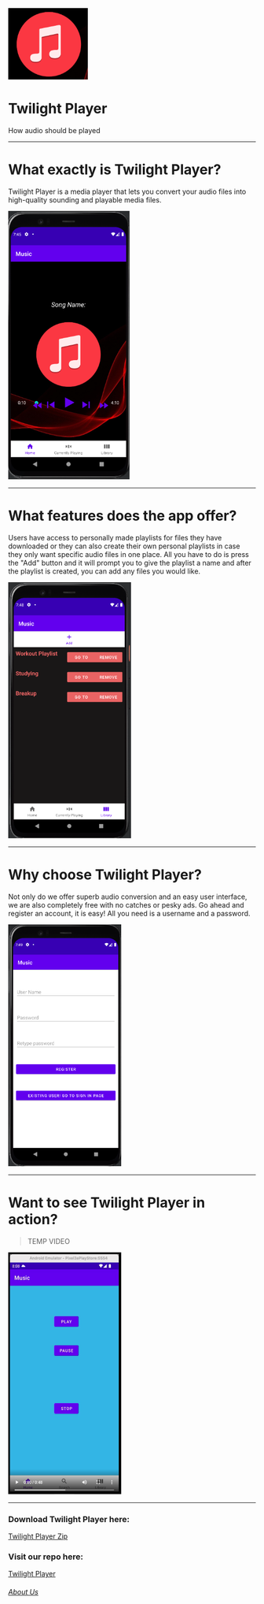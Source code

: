 <img src="Screenshot 2022-04-21 8.40.58 PM.png" alt="Logo">

# Twilight Player


How audio should be played


* * *

What exactly is Twilight Player?
================================

Twilight Player is a media player that lets you convert your audio files into high-quality sounding and playable media files. 

<img src="Screenshot 2022-04-21 8.26.43 PM.png" alt = "Main">

* * *

What features does the app offer?
=================================

Users have access to personally made playlists for files they have downloaded or they can also create their own personal playlists in case they only want specific audio files in one place. All you have to do is press the "Add" button and it will prompt you to give the playlist a name and after the playlist is created, you can add any files you would like. <br>

<img src="Screenshot 2022-04-21 8.25.45 PM.png" alt="Playlists">

* * *

Why choose Twilight Player?
===========================

Not only do we offer superb audio conversion and an easy user interface, we are also completely free with no catches or pesky ads. Go ahead and register an account, it is easy! All you need is a username and a password. 

<img src="Screenshot 2022-04-21 8.32.06 PM.png" alt="Sign Up">

* * *

Want to see Twilight Player in action?
======================================
> TEMP VIDEO

<a href="https://user-images.githubusercontent.com/10476684/164582404-f32c2c9d-fb0b-43ad-8b5e-42b9c8b29734.mp4" target="_blank"><img src="Vid-pic.png" alt="Demo Video" width="230" height="491"></a>

* * *

### Download Twilight Player here:
<a href="Twilight-ex-master.zip" download> Twilight Player Zip </a>

### Visit our repo here:
<a href ="https://github.com/SCCapstone/Twilight-ex.git"> Twilight Player</a>

###### [About Us](https://github.com/SCCapstone/Twilight-Player/blob/gh-pages/About-us.md)

